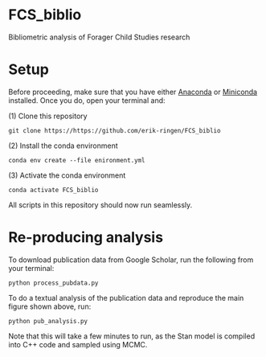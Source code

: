 # FCS_biblio
Bibliometric analysis of Forager Child Studies research

# Setup

Before proceeding, make sure that you have either [Anaconda](https://docs.anaconda.com/anaconda/install/index.html) or [Miniconda](https://docs.conda.io/en/latest/miniconda.html) installed. Once you do, open your terminal and:

(1) Clone this repository

```
git clone https://https://github.com/erik-ringen/FCS_biblio
```

(2) Install the conda environment

```
conda env create --file enironment.yml
```

(3) Activate the conda environment

```
conda activate FCS_biblio
```

All scripts in this repository should now run seamlessly.

# Re-producing analysis

To download publication data from Google Scholar, run the following from your terminal:
```
python process_pubdata.py
```

To do a textual analysis of the publication data and reproduce the main figure shown above, run:

```
python pub_analysis.py
```

Note that this will take a few minutes to run, as the Stan model is compiled into C++ code and sampled using MCMC.
